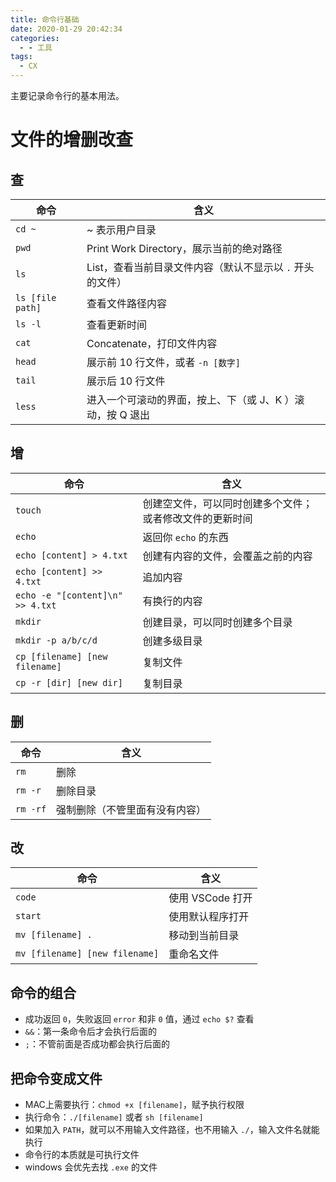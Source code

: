 ```yaml
---
title: 命令行基础
date: 2020-01-29 20:42:34
categories:
  - - 工具
tags:
  - CX
---
```


主要记录命令行的基本用法。

<!-- more -->

# 文件的增删改查

## 查

| 命令 | 含义 |
| --- | --- |
| `cd ~` | ~ 表示用户目录 |
| `pwd` | Print Work Directory，展示当前的绝对路径 |
| `ls` |  List，查看当前目录文件内容（默认不显示以 `.` 开头的文件） |
| `ls [file path]` | 查看文件路径内容 |
| `ls -l` | 查看更新时间 |
| `cat` | Concatenate，打印文件内容 |
| `head` | 展示前 10 行文件，或者 `-n [数字]` |
| `tail` | 展示后 10 行文件 |
| `less` | 进入一个可滚动的界面，按上、下（或 J、K ）滚动，按 Q 退出 |

## 增

| 命令 | 含义 |
| --- | --- |
| `touch` | 创建空文件，可以同时创建多个文件；或者修改文件的更新时间 |
| `echo` | 返回你 `echo` 的东西 |
| `echo [content] > 4.txt` | 创建有内容的文件，会覆盖之前的内容 |
| `echo [content] >> 4.txt` | 追加内容 |
| `echo -e "[content]\n" >> 4.txt` | 有换行的内容 |
| `mkdir` | 创建目录，可以同时创建多个目录 |
| `mkdir -p a/b/c/d` | 创建多级目录 |
| `cp [filename] [new filename]` | 复制文件 |
| `cp -r [dir] [new dir]` | 复制目录 |

## 删

| 命令 | 含义 |
| --- | --- |
| `rm` | 删除 |
| `rm -r` | 删除目录 |
| `rm -rf` | 强制删除（不管里面有没有内容） |

## 改

| 命令 | 含义 |
| --- | --- |
| `code` | 使用 VSCode 打开 |
| `start` | 使用默认程序打开 |
| `mv [filename] .` | 移动到当前目录 |
| `mv [filename] [new filename]` | 重命名文件 |

## 命令的组合

- 成功返回 `0`，失败返回 `error` 和非 `0` 值，通过 `echo $?` 查看
- `&&`：第一条命令后才会执行后面的
- `;`：不管前面是否成功都会执行后面的

## 把命令变成文件

- MAC上需要执行：`chmod +x [filename]`，赋予执行权限
- 执行命令：`./[filename]` 或者 `sh [filename]`
- 如果加入 `PATH`，就可以不用输入文件路径，也不用输入 `./`，输入文件名就能执行
- 命令行的本质就是可执行文件
- windows 会优先去找 `.exe` 的文件